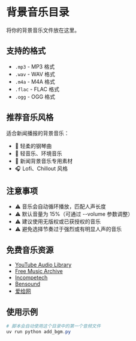 # 背景音乐目录

将你的背景音乐文件放在这里。

## 支持的格式

- `.mp3` - MP3 格式
- `.wav` - WAV 格式
- `.m4a` - M4A 格式
- `.flac` - FLAC 格式
- `.ogg` - OGG 格式

## 推荐音乐风格

适合新闻播报的背景音乐：

- 🎹 轻柔的钢琴曲
- 🎻 轻音乐、环境音乐
- 🎼 新闻背景音乐专用素材
- 🎧 Lofi、Chillout 风格

## 注意事项

- ⚠️ 音乐会自动循环播放，匹配人声长度
- ⚠️ 默认音量为 15%（可通过 --volume 参数调整）
- ⚠️ 建议使用无版权或已获授权的音乐
- ⚠️ 避免选择节奏过于强烈或有明显人声的音乐

## 免费音乐资源

- [YouTube Audio Library](https://www.youtube.com/audiolibrary)
- [Free Music Archive](https://freemusicarchive.org/)
- [Incompetech](https://incompetech.com/music/)
- [Bensound](https://www.bensound.com/)
- [爱给网](https://www.aigei.com/music/)

## 使用示例

```powershell
# 脚本会自动使用这个目录中的第一个音频文件
uv run python add_bgm.py
```
